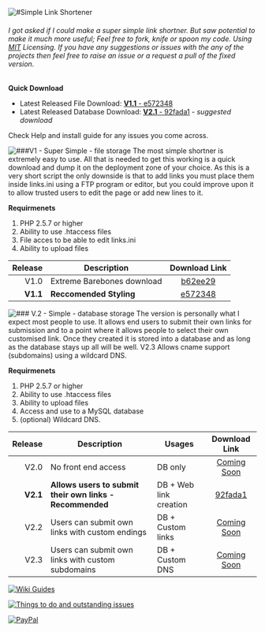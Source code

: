 ![#Simple Link Shortener](http://puu.sh/9Ym1a/3ebd4c8fca.png)
###### I got asked if I could make a super simple link shortner. But saw potential to make it much more useful; Feel free to fork, knife or spoon my code.  Using [MIT](http://opensource.org/licenses/MIT) Licensing. If you have any suggestions or issues with the any of the projects then feel free to raise an issue or a request a pull of the fixed version.

**Quick Download**

* Latest Released File Download: [**V1.1** - e572348](https://github.com/LukeXF/SimpleLinkShortener/releases/tag/V1.1)
* Latest Released Database Download: [**V2.1** - 92fada1](https://github.com/LukeXF/SimpleLinkShortener/releases/tag/V2.1) - *suggested download*

Check Help and install guide for any issues you come across.

![###V1 - Super Simple - file storage](http://puu.sh/9Yniy/b71d20e1ee.png)
The most simple shortner is extremely easy to use. All that is needed to get this working is a quick download and dump it on the deployment zone of your choice. As this is a very short script the only downside is that to add links you must place them inside links.ini using a FTP program or editor, but you could improve upon it to allow trusted users to edit the page or add new lines to it.

**Requirmenets**

1. PHP 2.5.7 or higher
2. Ability to use .htaccess files
3. File acces to be able to edit links.ini
4. Ability to upload files


| Release | Description                 | Download Link   |
| -------:| --------------------------- |:-----------------:|
| V1.0    | Extreme Barebones download  |[b62ee29](https://github.com/LukeXF/SimpleLinkShortener/releases/tag/V1.0)    |
| **V1.1**| **Reccomended Styling**     |[e572348](https://github.com/LukeXF/SimpleLinkShortener/releases/tag/V1.1)    |

![### V.2 - Simple - database storage](http://puu.sh/9YoVJ/4395ce7be1.png)
The version is personally what I expect most people to use. It allows end users to submit their own links for submission and to a point where it allows people to select their own customised link. Once they created it is stored into a database and as long as the database stays up all will be well. V2.3 Allows cname support (subdomains) using a wildcard DNS.


**Requirmenets**

1. PHP 2.5.7 or higher
2. Ability to use .htaccess files
3. Ability to upload files
4. Access and use to a MySQL database
4. (optional) Wildcard DNS.


| Release | Description                                       | Usages                 | Download Link   |
| -------:| ------------------------------------------------- |----------------------  |:---------------:|
| V2.0    | No front end access                               | DB only                |[Coming Soon](https://github.com/LukeXF/SimpleLinkShortener/releases/tag/V2.0)                                   |
| **V2.1**|**Allows users to submit their own links - Recommended**| DB + Web link creation |[92fada1](https://github.com/LukeXF/SimpleLinkShortener/releases/tag/V2.1)                                   |
| V2.2    | Users can submit own links with custom endings    | DB + Custom links      |[Coming Soon](https://github.com/LukeXF/SimpleLinkShortener/releases/tag/V2.2)                                   |
| V2.3    | Users can submit own links with custom subdomains | DB + Custom DNS        |[Coming Soon](https://github.com/LukeXF/SimpleLinkShortener/releases/tag/V2.3)                                   |


[![Wiki Guides](http://puu.sh/9YV1B/400df5f3a7.png)](https://github.com/LukeXF/SimpleLinkShortener/wiki)

[![Things to do and outstanding issues](http://puu.sh/9YV9h/281b8e5f6b.png)](https://github.com/LukeXF/SimpleLinkShortener/issues)


[![PayPal](http://puu.sh/9YTIf/cbad0b9cc4.png)](https://www.paypal.com/cgi-bin/webscr?cmd=_s-xclick&hosted_button_id=BWCYKWBPEFZPW)

